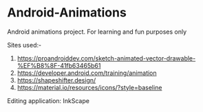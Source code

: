 # Android-Animations
Android animations project. For learning and fun purposes only

Sites used:-  
1. https://proandroiddev.com/sketch-animated-vector-drawable-%EF%B8%8F-41fb63465b61
2. https://developer.android.com/training/animation
3. https://shapeshifter.design/
4. https://material.io/resources/icons/?style=baseline

Editing application: InkScape
